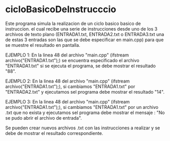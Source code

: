 # cicloBasicoDeInstrucccio
Este programa simula la realizacion de un ciclo basico basico de instruccion. el cual recibe una serie de instrucciones desde uno de los 3 archivos de texto plano  (ENTRADA1.txt, ENTRADA2.txt o ENTRADA3.txt una de estas 3 entradas son las que se debe especificar en main.cpp) 
para que se muestre el resultado en pantalla.

EJEMPLO 1:
En la linea 48 del archivo "main.cpp" (ifstream archivo("ENTRADA1.txt");) se encuentra especificado el archivo "ENTRADA1.txt" si se ejecuta el programa, se debe mostrar el resultado "88".

EJEMPLO 2:
En la linea 48 del archivo "main.cpp" (ifstream archivo("ENTRADA1.txt");), si cambiamos "ENTRADA1.txt" por  "ENTRADA2.txt" y ejecutamos sel programa debe mostrar el resultado "14".

EJEMPLO  3:
En la linea 48 del archivo "main.cpp" (ifstream archivo("ENTRADA1.txt");), si cambiamos "ENTRADA1.txt" por  un archivo .txt que no exista y ejecutamos sel programa debe mostrar el mensaje : "No se pudo abrir el archivo de entrada".

Se pueden crear nuevos archivos .txt con las instrucciones a realizar y se debe de mostrar el resultado correspondiente.














